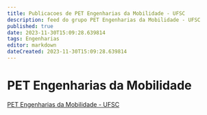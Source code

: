 ```yaml
---
title: Publicacoes de PET Engenharias da Mobilidade - UFSC 
description: feed do grupo PET Engenharias da Mobilidade - UFSC
published: true
date: 2023-11-30T15:09:28.639814
tags: Engenharias
editor: markdown
dateCreated: 2023-11-30T15:09:28.639814
---
```


# PET Engenharias da Mobilidade
[PET Engenharias da Mobilidade - UFSC](/grupo/76PETEngenhariasdaMobilidadeUFSC.md)